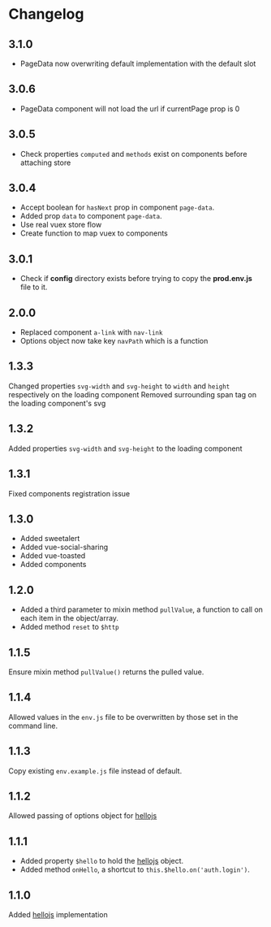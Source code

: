 # Changelog

## 3.1.0

- PageData now overwriting default implementation with the default slot

## 3.0.6

- PageData component will not load the url if currentPage prop is 0

## 3.0.5

- Check properties `computed` and `methods` exist on components before attaching store

## 3.0.4

- Accept boolean for `hasNext` prop in component `page-data`.
- Added prop `data` to component `page-data`.
- Use real vuex store flow
- Create function to map vuex to components

## 3.0.1

- Check if **config** directory exists before trying to copy the **prod.env.js** file to it.

## 2.0.0

- Replaced component `a-link` with `nav-link`
- Options object now take key `navPath` which is a function

## 1.3.3

Changed properties `svg-width` and `svg-height` to `width` and `height` respectively on the loading component
Removed surrounding  span tag on the loading component's svg

## 1.3.2

Added properties `svg-width` and `svg-height` to the loading component

## 1.3.1

Fixed components registration issue
## 1.3.0

- Added sweetalert
- Added vue-social-sharing
- Added vue-toasted
- Added components

## 1.2.0

- Added a third parameter to mixin method `pullValue`, a function to call on each item in the object/array.
- Added method `reset` to `$http`

## 1.1.5

Ensure mixin method `pullValue()` returns the pulled value.

## 1.1.4

Allowed values in the `env.js` file to be overwritten by those set in the command
line.

## 1.1.3

Copy existing `env.example.js` file instead of default.

## 1.1.2

Allowed passing of options object for [hellojs](https://adodson.com/hello.js)

## 1.1.1

- Added property `$hello` to hold the [hellojs](https://adodson.com/hello.js) object.
- Added method `onHello`, a shortcut to `this.$hello.on('auth.login')`.

## 1.1.0

Added [hellojs](https://adodson.com/hello.js) implementation